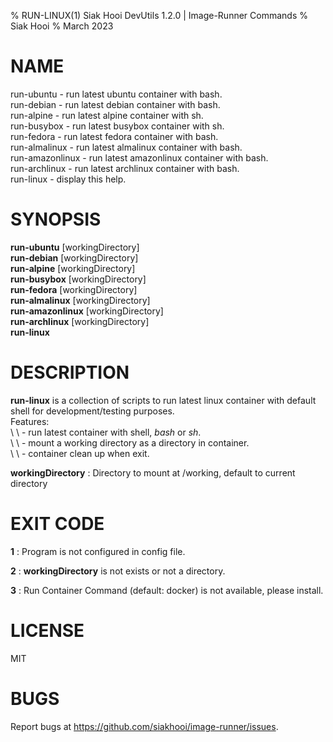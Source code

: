 % RUN-LINUX(1) Siak Hooi DevUtils 1.2.0 | Image-Runner Commands
% Siak Hooi
% March 2023

# NAME

run-ubuntu - run latest ubuntu container with bash.\
run-debian - run latest debian container with bash.\
run-alpine - run latest alpine container with sh.\
run-busybox - run latest busybox container with sh.\
run-fedora - run latest fedora container with bash.\
run-almalinux - run latest almalinux container with bash.\
run-amazonlinux - run latest amazonlinux container with bash.\
run-archlinux - run latest archlinux container with bash.\
run-linux - display this help.

# SYNOPSIS

**run-ubuntu** [workingDirectory]\
**run-debian** [workingDirectory]\
**run-alpine** [workingDirectory]\
**run-busybox** [workingDirectory]\
**run-fedora** [workingDirectory]\
**run-almalinux** [workingDirectory]\
**run-amazonlinux** [workingDirectory]\
**run-archlinux** [workingDirectory]\
**run-linux**

# DESCRIPTION

**run-linux** is a collection of scripts to run latest linux container with default shell for development/testing purposes.\
Features: \
\ \ - run latest container with shell, *bash* or *sh*.\
\ \ - mount a working directory as a directory in container.\
\ \ - container clean up when exit.

**workingDirectory**
: Directory to mount at /working, default to current directory

# EXIT CODE

**1**
: Program is not configured in config file.

**2**
: **workingDirectory** is not exists or not a directory.

**3**
: Run Container Command (default: docker) is not available, please install.

# LICENSE

MIT

# BUGS

Report bugs at <https://github.com/siakhooi/image-runner/issues>.
